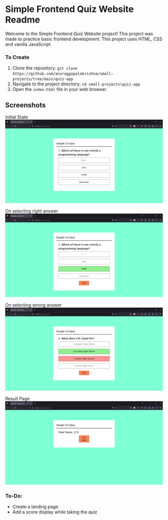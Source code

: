 # Simple Frontend Quiz Website Readme

Welcome to the Simple Frontend Quiz Website project! This project was made to practice basic frontend development. This project uses HTML, CSS and vanilla JavaScript

### To Create
1. Clone the repository: `git clone https://github.com/anuraggopalakrishna/small-projects/tree/main/quiz-app`
2. Navigate to the project directory: `cd small-projects\quiz-app`
3. Open the `index.html` file in your web browser.

## Screenshots

Initial State
![Screenshot 1](screenshots/Screenshot_1.png)

On selecting right answer
![Screenshot 2](screenshots/Screenshot_2.png)

On selecting  wrong answer
![Screenshot 3](screenshots/Screenshot_3.png)

Result Page
![Screenshot 4](screenshots/Screenshot_4.png)


### To-Do:
* Create a landing page
* Add a score display while taking the quiz
